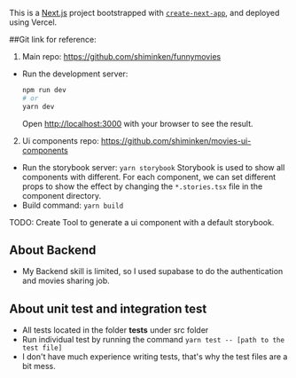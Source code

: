 This is a [Next.js](https://nextjs.org/) project bootstrapped with [`create-next-app`](https://github.com/vercel/next.js/tree/canary/packages/create-next-app), and deployed using Vercel.

##Git link for reference:

1. Main repo: https://github.com/shiminken/funnymovies

- Run the development server:
  ```bash
  npm run dev
  # or
  yarn dev
  ```
  Open [http://localhost:3000](http://localhost:3000) with your browser to see the result.

2. Ui components repo: https://github.com/shiminken/movies-ui-components

- Run the storybook server:
  `yarn storybook`
  Storybook is used to show all components with different. For each component, we can set different props to show the effect by changing the `*.stories.tsx` file in the component directory.
- Build command:
  `yarn build`

TODO: Create Tool to generate a ui component with a default storybook.

## About Backend

- My Backend skill is limited, so I used supabase to do the authentication and movies sharing job.

## About unit test and integration test

- All tests located in the folder **tests** under src folder
- Run individual test by running the command
  `yarn test -- [path to the test file]`
- I don't have much experience writing tests, that's why the test files are a bit mess.
